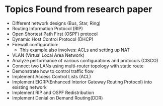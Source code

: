 # Topics Found from research paper

- Different network designs (Bus, Star, Ring)
- Routing Information Protocol (RIP)
- Open Shortest Path First (OSPF) protocol
- Dynamic Host Control Protocol (DHCP)
- Firewall configuration:
  - This example also involves: ACLs and setting up NAT
- VLAN (Virtual Local Area Network)
- Analyze performance of various configurations and protocols (CISCO)
- Connect two LANs using multi-router topology with static route
- Demonstrate how to control traffic flow
- Implement Access Control Lists (ACL)
- Implement EIGRP(Enhanced Interior Gateway Routing Protocol) into existing network
- Implement RIP and OSPF Redistribution
- Implement Denial on Demand Routing(DDR)
